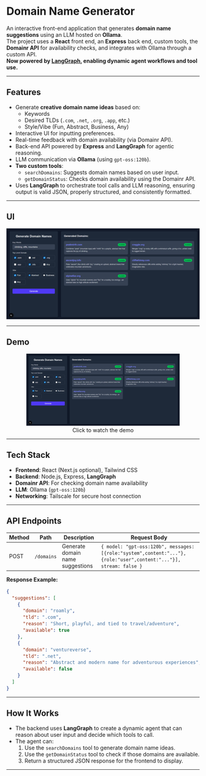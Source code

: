 # Domain Name Generator

An interactive front-end application that generates **domain name suggestions** using an LLM hosted on **Ollama**.  
The project uses a **React** front end, an **Express** back end, custom tools, the **Domainr API** for availability checks, and integrates with Ollama through a custom API.  
**Now powered by [LangGraph](https://js.langchain.com/docs/langgraph/), enabling dynamic agent workflows and tool use.**

---

## Features

- Generate **creative domain name ideas** based on:
  - Keywords
  - Desired TLDs (`.com`, `.net`, `.org`, `.app`, etc.)
  - Style/Vibe (Fun, Abstract, Business, Any)
- Interactive UI for inputting preferences.
- Real-time feedback with domain availability (via Domainr API).
- Back-end API powered by **Express** and **LangGraph** for agentic reasoning.
- LLM communication via **Ollama** (using `gpt-oss:120b`).
- **Two custom tools**:
  - `searchDomains`: Suggests domain names based on user input.
  - `getDomainStatus`: Checks domain availability using the Domainr API.
- Uses **LangGraph** to orchestrate tool calls and LLM reasoning, ensuring output is valid JSON, properly structured, and consistently formatted.

---

## UI

![App Screenshot](Design.png)

---

## Demo

<p align="center">
  <a href="https://www.youtube.com/watch?v=Y8Fgm7NzvXY">
    <img src="Design.png" alt="App Screenshot" width="400"/>
  </a>
  <br>
  Click to watch the demo
</p>

---

## Tech Stack

- **Frontend**: React (Next.js optional), Tailwind CSS
- **Backend**: Node.js, Express, **LangGraph**
- **Domainr API**: For checking domain name availability
- **LLM**: Ollama (`gpt-oss:120b`)
- **Networking**: Tailscale for secure host connection

---

## API Endpoints

| Method | Path       | Description                      | Request Body                                                                                                       |
| ------ | ---------- | -------------------------------- | ------------------------------------------------------------------------------------------------------------------ |
| POST   | `/domains` | Generate domain name suggestions | `{ model: "gpt-oss:120b", messages: [{role:"system",content:"..."}, {role:"user",content:"..."}], stream: false }` |

**Response Example:**

```json
{
  "suggestions": [
    {
      "domain": "roamly",
      "tld": ".com",
      "reason": "Short, playful, and tied to travel/adventure",
      "available": true
    },
    {
      "domain": "ventureverse",
      "tld": ".net",
      "reason": "Abstract and modern name for adventurous experiences",
      "available": false
    }
  ]
}
```

---

## How It Works

- The backend uses **LangGraph** to create a dynamic agent that can reason about user input and decide which tools to call.
- The agent can:
  1. Use the `searchDomains` tool to generate domain name ideas.
  2. Use the `getDomainStatus` tool to check if those domains are available.
  3. Return a structured JSON response for the frontend to display.

---
